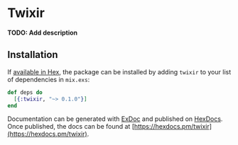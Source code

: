# Twixir

**TODO: Add description**

## Installation

If [available in Hex](https://hex.pm/docs/publish), the package can be installed
by adding `twixir` to your list of dependencies in `mix.exs`:

```elixir
def deps do
  [{:twixir, "~> 0.1.0"}]
end
```

Documentation can be generated with [ExDoc](https://github.com/elixir-lang/ex_doc)
and published on [HexDocs](https://hexdocs.pm). Once published, the docs can
be found at [https://hexdocs.pm/twixir](https://hexdocs.pm/twixir).

